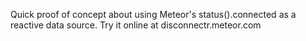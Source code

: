 Quick proof of concept about using Meteor's status().connected as a reactive data source. Try it online at disconnectr.meteor.com
